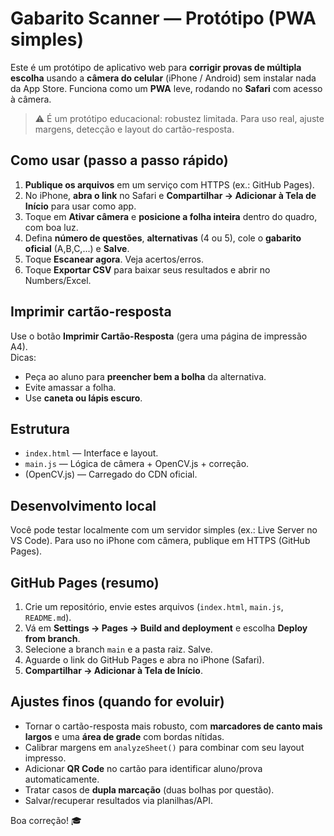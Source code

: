 # Gabarito Scanner — Protótipo (PWA simples)

Este é um protótipo de aplicativo web para **corrigir provas de múltipla escolha** usando a **câmera do celular** (iPhone / Android) sem instalar nada da App Store. Funciona como um **PWA** leve, rodando no **Safari** com acesso à câmera.

> ⚠️ É um protótipo educacional: robustez limitada. Para uso real, ajuste margens, detecção e layout do cartão-resposta.

## Como usar (passo a passo rápido)

1. **Publique os arquivos** em um serviço com HTTPS (ex.: GitHub Pages).  
2. No iPhone, **abra o link** no Safari e **Compartilhar → Adicionar à Tela de Início** para usar como app.  
3. Toque em **Ativar câmera** e **posicione a folha inteira** dentro do quadro, com boa luz.
4. Defina **número de questões**, **alternativas** (4 ou 5), cole o **gabarito oficial** (A,B,C,...) e **Salve**.
5. Toque **Escanear agora**. Veja acertos/erros.  
6. Toque **Exportar CSV** para baixar seus resultados e abrir no Numbers/Excel.

## Imprimir cartão-resposta

Use o botão **Imprimir Cartão-Resposta** (gera uma página de impressão A4).  
Dicas:
- Peça ao aluno para **preencher bem a bolha** da alternativa.
- Evite amassar a folha.
- Use **caneta ou lápis escuro**.

## Estrutura

- `index.html` — Interface e layout.
- `main.js` — Lógica de câmera + OpenCV.js + correção.
- (OpenCV.js) — Carregado do CDN oficial.

## Desenvolvimento local

Você pode testar localmente com um servidor simples (ex.: Live Server no VS Code). Para uso no iPhone com câmera, publique em HTTPS (GitHub Pages).

## GitHub Pages (resumo)

1. Crie um repositório, envie estes arquivos (`index.html`, `main.js`, `README.md`).  
2. Vá em **Settings → Pages → Build and deployment** e escolha **Deploy from branch**.  
3. Selecione a branch `main` e a pasta raiz. Salve.  
4. Aguarde o link do GitHub Pages e abra no iPhone (Safari).  
5. **Compartilhar → Adicionar à Tela de Início**.

## Ajustes finos (quando for evoluir)

- Tornar o cartão-resposta mais robusto, com **marcadores de canto mais largos** e uma **área de grade** com bordas nítidas.
- Calibrar margens em `analyzeSheet()` para combinar com seu layout impresso.
- Adicionar **QR Code** no cartão para identificar aluno/prova automaticamente.
- Tratar casos de **dupla marcação** (duas bolhas por questão).  
- Salvar/recuperar resultados via planilhas/API.

Boa correção! 🎓
